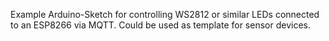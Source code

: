 Example Arduino-Sketch for controlling WS2812 or similar LEDs connected to an ESP8266 via MQTT. Could be used as template for sensor devices.

